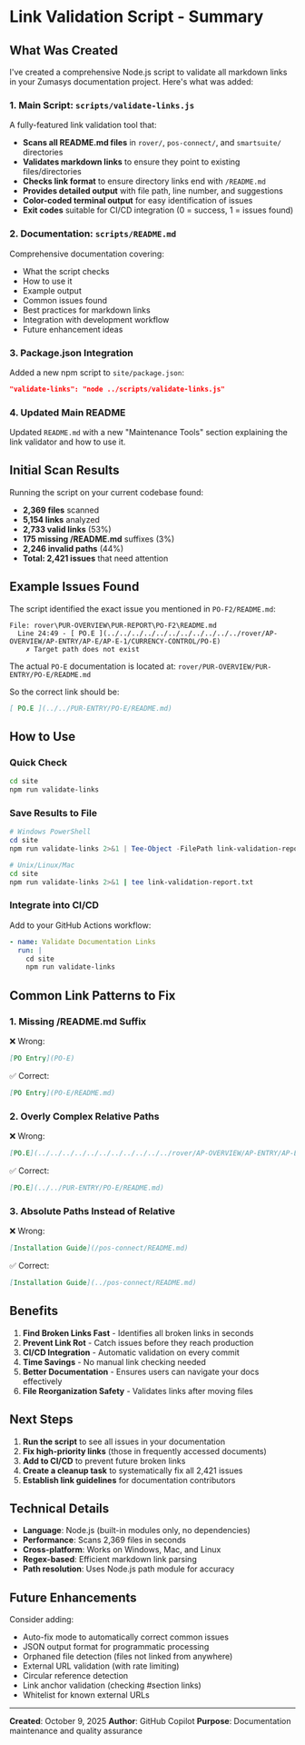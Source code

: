# Link Validation Script - Summary

## What Was Created

I've created a comprehensive Node.js script to validate all markdown links in your Zumasys documentation project. Here's what was added:

### 1. Main Script: `scripts/validate-links.js`

A fully-featured link validation tool that:

- **Scans all README.md files** in `rover/`, `pos-connect/`, and `smartsuite/` directories
- **Validates markdown links** to ensure they point to existing files/directories
- **Checks link format** to ensure directory links end with `/README.md`
- **Provides detailed output** with file path, line number, and suggestions
- **Color-coded terminal output** for easy identification of issues
- **Exit codes** suitable for CI/CD integration (0 = success, 1 = issues found)

### 2. Documentation: `scripts/README.md`

Comprehensive documentation covering:

- What the script checks
- How to use it
- Example output
- Common issues found
- Best practices for markdown links
- Integration with development workflow
- Future enhancement ideas

### 3. Package.json Integration

Added a new npm script to `site/package.json`:

```json
"validate-links": "node ../scripts/validate-links.js"
```

### 4. Updated Main README

Updated `README.md` with a new "Maintenance Tools" section explaining the link validator and how to use it.

## Initial Scan Results

Running the script on your current codebase found:

- **2,369 files** scanned
- **5,154 links** analyzed
- **2,733 valid links** (53%)
- **175 missing /README.md** suffixes (3%)
- **2,246 invalid paths** (44%)
- **Total: 2,421 issues** that need attention

## Example Issues Found

The script identified the exact issue you mentioned in `PO-F2/README.md`:

```
File: rover\PUR-OVERVIEW\PUR-REPORT\PO-F2\README.md
  Line 24:49 - [ PO.E ](../../../../../../../../../../../rover/AP-OVERVIEW/AP-ENTRY/AP-E/AP-E-1/CURRENCY-CONTROL/PO-E)
    ✗ Target path does not exist
```

The actual `PO-E` documentation is located at:
`rover/PUR-OVERVIEW/PUR-ENTRY/PO-E/README.md`

So the correct link should be:
```markdown
[ PO.E ](../../PUR-ENTRY/PO-E/README.md)
```

## How to Use

### Quick Check

```bash
cd site
npm run validate-links
```

### Save Results to File

```powershell
# Windows PowerShell
cd site
npm run validate-links 2>&1 | Tee-Object -FilePath link-validation-report.txt
```

```bash
# Unix/Linux/Mac
cd site
npm run validate-links 2>&1 | tee link-validation-report.txt
```

### Integrate into CI/CD

Add to your GitHub Actions workflow:

```yaml
- name: Validate Documentation Links
  run: |
    cd site
    npm run validate-links
```

## Common Link Patterns to Fix

### 1. Missing /README.md Suffix

❌ Wrong:
```markdown
[PO Entry](PO-E)
```

✅ Correct:
```markdown
[PO Entry](PO-E/README.md)
```

### 2. Overly Complex Relative Paths

❌ Wrong:
```markdown
[PO.E](../../../../../../../../../../../rover/AP-OVERVIEW/AP-ENTRY/AP-E/AP-E-1/CURRENCY-CONTROL/PO-E)
```

✅ Correct:
```markdown
[PO.E](../../PUR-ENTRY/PO-E/README.md)
```

### 3. Absolute Paths Instead of Relative

❌ Wrong:
```markdown
[Installation Guide](/pos-connect/README.md)
```

✅ Correct:
```markdown
[Installation Guide](../pos-connect/README.md)
```

## Benefits

1. **Find Broken Links Fast** - Identifies all broken links in seconds
2. **Prevent Link Rot** - Catch issues before they reach production
3. **CI/CD Integration** - Automatic validation on every commit
4. **Time Savings** - No manual link checking needed
5. **Better Documentation** - Ensures users can navigate your docs effectively
6. **File Reorganization Safety** - Validates links after moving files

## Next Steps

1. **Run the script** to see all issues in your documentation
2. **Fix high-priority links** (those in frequently accessed documents)
3. **Add to CI/CD** to prevent future broken links
4. **Create a cleanup task** to systematically fix all 2,421 issues
5. **Establish link guidelines** for documentation contributors

## Technical Details

- **Language**: Node.js (built-in modules only, no dependencies)
- **Performance**: Scans 2,369 files in seconds
- **Cross-platform**: Works on Windows, Mac, and Linux
- **Regex-based**: Efficient markdown link parsing
- **Path resolution**: Uses Node.js path module for accuracy

## Future Enhancements

Consider adding:

- Auto-fix mode to automatically correct common issues
- JSON output format for programmatic processing
- Orphaned file detection (files not linked from anywhere)
- External URL validation (with rate limiting)
- Circular reference detection
- Link anchor validation (checking #section links)
- Whitelist for known external URLs

---

**Created**: October 9, 2025
**Author**: GitHub Copilot
**Purpose**: Documentation maintenance and quality assurance
